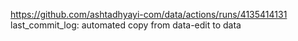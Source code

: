 https://github.com/ashtadhyayi-com/data/actions/runs/4135414131
last_commit_log: automated copy from data-edit to data